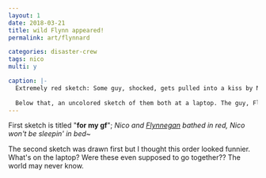 ```yaml
---
layout: 1
date: 2018-03-21
title: wild Flynn appeared!
permalink: art/flynnard

categories: disaster-crew
tags: nico
multi: y

caption: |-
  Extremely red sketch: Some guy, shocked, gets pulled into a kiss by Nico, who's glaring defiantly at the viewer with a little smirk. His free hand is flipping the bird.
  
  Below that, an uncolored sketch of them both at a laptop. The guy, Flynn, looks like he's about to have a heart attack; Nico, however, slams the table and cackles.
---
```

First sketch is titled "<b>for my gf</b>"; <i>Nico and [Flynnegan](https://a-flyleaf.github.io/shriblets/2019-05-wiki/#current) bathed in red, Nico won't be sleepin' in bed~</i>

The second sketch was drawn first but I thought this order looked funnier. What's on the laptop? Were these even supposed to go together?? The world may never know.